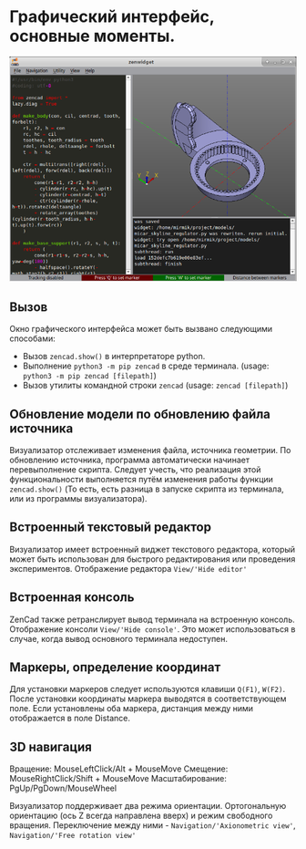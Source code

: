 # Графический интерфейс, основные моменты.

![gui.png](../images/gui.png)

## Вызов
Окно графического интерфейса может быть вызвано следующими способами:

* Вызов `zencad.show()` в интерпретаторе python.  
* Выполнение `python3 -m pip zencad` в среде терминала. (usage: `python3 -m pip zencad [filepath]`)  
* Вызов утилиты командной строки `zencad` (usage: `zencad [filepath]`)  

## Обновление модели по обновлению файла источника
Визуализатор отслеживает изменения файла, источника геометрии. По обновлению источника, программа автоматически начинает перевыполнение скрипта. Следует учесть, что реализация этой функциональности выполняется путём изменения работы функции `zencad.show()` (То есть, есть разница в запуске скрипта из терминала, или из программы визуализатора).  

## Встроенный текстовый редактор
Визуализатор имеет встроенный виджет текстового редактора, который может быть использован для быстрого редактирования или проведения экспериментов. Отображение редактора `View/'Hide editor'`

## Встроенная консоль
ZenCad также ретранслирует вывод терминала на встроенную консоль. Отображение консоли `View/'Hide console'`.
Это может использоваться в случае, когда вывод основного терминала недоступен.

## Маркеры, определение координат
Для установки маркеров следует используются клавиши `Q(F1)`, `W(F2)`. После установки координаты маркера выводятся в соответствующем поле. Если установлены оба маркера, дистанция между ними отображается в поле Distance.

## 3D навигация
Вращение: MouseLeftClick/Alt + MouseMove
Смещение: MouseRightClick/Shift + MouseMove
Масштабирование: PgUp/PgDown/MouseWheel

Визуализатор поддерживает два режима ориентации. Ортогональную ориентацию (ось Z всегда направлена вверх) и режим свободного вращения. Переключение между ними - `Navigation/'Axionometric view'`, `Navigation/'Free rotation view'`